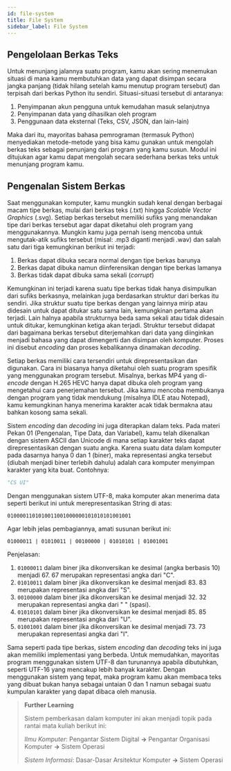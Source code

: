 ```yaml
---
id: file-system
title: File System
sidebar_label: File System
---
```


## Pengelolaan Berkas Teks

Untuk menunjang jalannya suatu program, kamu akan sering menemukan situasi di mana kamu membutuhkan data yang dapat disimpan secara jangka panjang (tidak hilang setelah kamu menutup program tersebut) dan terpisah dari berkas Python itu sendiri. Situasi-situasi tersebut di antaranya:

1. Penyimpanan akun pengguna untuk kemudahan masuk selanjutnya
2. Penyimpanan data yang dihasilkan oleh program
3. Penggunaan data eksternal (Teks, CSV, JSON, dan lain-lain)

Maka dari itu, mayoritas bahasa pemrograman (termasuk Python) menyediakan metode-metode yang bisa kamu gunakan untuk mengolah berkas teks sebagai penunjang dari program yang kamu susun. Modul ini ditujukan agar kamu dapat mengolah secara sederhana berkas teks untuk menunjang program kamu.

## Pengenalan Sistem Berkas

Saat menggunakan komputer, kamu mungkin sudah kenal dengan berbagai macam tipe berkas, mulai dari berkas teks (.txt) hingga *Scalable Vector Graphics* (.svg). Setiap berkas tersebut memiliki sufiks yang menandakan tipe dari berkas tersebut agar dapat diketahui oleh program yang menggunakannya. Mungkin kamu juga pernah iseng mencoba untuk mengutak-atik sufiks tersebut (misal: .mp3 diganti menjadi .wav) dan salah satu dari tiga kemungkinan berikut ini terjadi:

1. Berkas dapat dibuka secara normal dengan tipe berkas barunya
2. Berkas dapat dibuka namun diinferensikan dengan tipe berkas lamanya
3. Berkas tidak dapat dibuka sama sekali (*corrupt*)

Kemungkinan ini terjadi karena suatu tipe berkas tidak hanya disimpulkan dari sufiks berkasnya, melainkan juga berdasarkan struktur dari berkas itu sendiri. Jika struktur suatu tipe berkas dengan yang lainnya mirip atau didesain untuk dapat ditukar satu sama lain, kemungkinan pertama akan terjadi. Lain halnya apabila strukturnya beda sama sekali atau tidak didesain untuk ditukar, kemungkinan ketiga akan terjadi. Struktur tersebut didapat dari bagaimana berkas tersebut diterjemahkan dari data yang diinginkan menjadi bahasa yang dapat dimengerti dan disimpan oleh komputer. Proses ini disebut *encoding* dan proses kebalikannya dinamakan *decoding*.

Setiap berkas memiliki cara tersendiri untuk direpresentasikan dan digunakan. Cara ini biasanya hanya diketahui oleh suatu program spesifik yang menggunakan program tersebut. Misalnya, berkas MP4 yang di-*encode* dengan H.265 HEVC hanya dapat dibuka oleh program yang mengetahui cara penerjemahan tersebut. Jika kamu mencoba membukanya dengan program yang tidak mendukung (misalnya IDLE atau Notepad), kamu kemungkinan hanya menerima karakter acak tidak bermakna atau bahkan kosong sama sekali.

Sistem *encoding* dan *decoding* ini juga diterapkan dalam teks. Pada materi Pekan 01 (Pengenalan, Tipe Data, dan Variabel), kamu telah dikenalkan dengan sistem ASCII dan Unicode di mana setiap karakter teks dapat direpresentasikan dengan suatu angka. Karena suatu data dalam komputer pada dasarnya hanya 0 dan 1 (biner), maka representasi angka tersebut (diubah menjadi biner terlebih dahulu) adalah cara komputer menyimpan karakter yang kita buat. Contohnya:

~~~python
"CS UI"
~~~

Dengan menggunakan sistem UTF-8, maka komputer akan menerima data seperti berikut ini untuk merepresentasikan String di atas:

~~~
0100001101010011001000000101010101001001
~~~

Agar lebih jelas pembagiannya, amati susunan berikut ini:

~~~
01000011 | 01010011 | 00100000 | 01010101 | 01001001
~~~

Penjelasan:

1. <code>01000011</code> dalam biner jika dikonversikan ke desimal (angka berbasis 10) menjadi 67. 67 merupakan representasi angka dari "C".
2. <code>01010011</code> dalam biner jika dikonversikan ke desimal menjadi 83. 83 merupakan representasi angka dari "S".
3. <code>00100000</code> dalam biner jika dikonversikan ke desimal menjadi 32. 32 merupakan representasi angka dari " " (spasi).
4. <code>01010101</code> dalam biner jika dikonversikan ke desimal menjadi 85. 85 merupakan representasi angka dari "U".
5. <code>01001001</code> dalam biner jika dikonversikan ke desimal menjadi 73. 73 merupakan representasi angka dari "I".

Sama seperti pada tipe berkas, sistem *encoding* dan *decoding* teks ini juga akan memiliki implementasi yang berbeda. Untuk memudahkan, mayoritas program menggunakan sistem UTF-8 dan turunannya apabila dibutuhkan, seperti UTF-16 yang mencakup lebih banyak karakter. Dengan menggunakan sistem yang tepat, maka program kamu akan membaca teks yang dibuat bukan hanya sebagai untaian 0 dan 1 namun sebagai suatu kumpulan karakter yang dapat dibaca oleh manusia.

>**Further Learning**
>
>Sistem pemberkasan dalam komputer ini akan menjadi topik pada rantai mata kuliah berikut ini:
>
>*Ilmu Komputer*: Pengantar Sistem Digital **&rarr;** Pengantar Organisasi Komputer **&rarr;** Sistem Operasi
>
>*Sistem Informasi*: Dasar-Dasar Arsitektur Komputer **&rarr;** Sistem Operasi